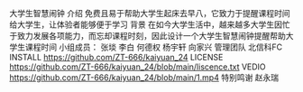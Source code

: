 大学生智慧闹钟
介绍
免费且易于帮助大学生起床去早八，它致力于提醒课程时间给大学生，让体验者能够便于学习
背景
在如今大学生活中，越来越多大学生因忙于致力发展各项能力，而忘却课程时刻，因此设计一个大学生智慧闹钟提醒帮助大学生课程时间
小组成员：
张埮
李白
何德权
杨宇轩
向家兴
管理团队
北信科FC
INSTALL
https://github.com/ZT-666/kaiyuan_24
LICENSE
https://github.com/ZT-666/kaiyuan_24/blob/main/liscence.txt
VEDIO
https://github.com/ZT-666/kaiyuan_24/blob/main/1.mp4
特别鸣谢
赵永瑞
